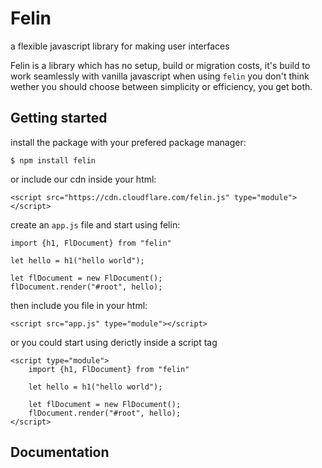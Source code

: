 # Felin 
a flexible javascript library for making user interfaces

Felin is a library which has no setup, build or migration costs, it's build to work seamlessly with vanilla javascript
when using `felin` you don't think wether you should choose between simplicity or efficiency, you get both.

## Getting started
install the package with your prefered package manager:
```
$ npm install felin
```
or include our cdn inside your html:
```
<script src="https://cdn.cloudflare.com/felin.js" type="module"></script>
```

create an `app.js` file and start using felin:
```
import {h1, FlDocument} from "felin"

let hello = h1("hello world");

let flDocument = new FlDocument();
flDocument.render("#root", hello);
```
then include you file in your html:
```
<script src="app.js" type="module"></script>
```

or you could start using derictly inside a script tag
```
<script type="module">
    import {h1, FlDocument} from "felin"

    let hello = h1("hello world");

    let flDocument = new FlDocument();
    flDocument.render("#root", hello);
</script>
```

## Documentation

